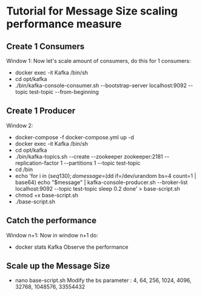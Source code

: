 # Tutorial for Message Size scaling performance measure

## Create 1 Consumers
Window 1:
Now let's scale amount of consumers, do this for 1 consumers:
- docker exec -it Kafka /bin/sh
- cd opt/kafka
- ./bin/kafka-console-consumer.sh --bootstrap-server localhost:9092 --topic test-topic --from-beginning

## Create 1 Producer
Window 2:
- docker-compose -f docker-compose.yml up -d
- docker exec -it Kafka /bin/sh
- cd opt/kafka
- ./bin/kafka-topics.sh --create --zookeeper zookeeper:2181 --replication-factor 1 --partitions 1 --topic test-topic
- cd /bin
- echo 'for i in $(seq 1 30); do
    message=$(dd if=/dev/urandom bs=4 count=1 | base64)
    echo "$message" | kafka-console-producer.sh --broker-list localhost:9092 --topic test-topic
    sleep 0.2
done' > base-script.sh
- chmod +x base-script.sh
- ./base-script.sh

## Catch the performance 
Window n+1:
Now in window n+1 do:
- docker stats Kafka
Observe the performance

## Scale up the Message Size
- nano base-script.sh
Modify the bs parameter :
4, 64, 256, 1024, 4096, 32768, 1048576, 33554432